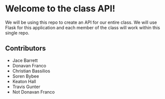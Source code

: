 # Welcome to the class API!

We will be using this repo to create an API for our entire class. We will use Flask for this application and each member of the class will work within this single repo.

## Contributors

* Jace Barrett
* Donavan Franco
* Christian Bassilios
* Soren Bybee
* Keaton Hall
* Travis Gunter
* Not Donavan Franco
